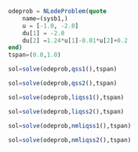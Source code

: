 
```julia
odeprob = NLodeProblem(quote
    name=(sysb1,)
    u = [-1.0, -2.0]
    du[1] = -2.0
    du[2] =1.24*u[1]-0.01*u[2]+0.2
end)  
tspan=(0.0,1.0)
```

```julia
sol=solve(odeprob,qss1(),tspan)
```

```julia
sol=solve(odeprob,qss2(),tspan)
```

```julia
sol=solve(odeprob,liqss1(),tspan)
```

```julia
sol=solve(odeprob,liqss2(),tspan)
```

```julia
sol=solve(odeprob,nmliqss1(),tspan)
```

```julia
sol=solve(odeprob,nmliqss2(),tspan)
```